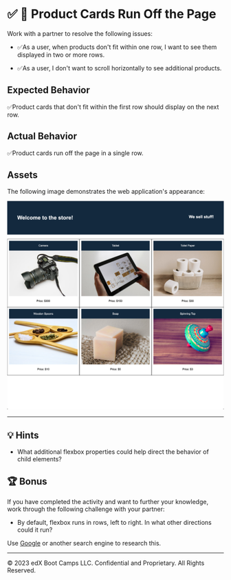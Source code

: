 # ✅ 🐛 Product Cards Run Off the Page

Work with a partner to resolve the following issues:

* ✅As a user, when products don't fit within one row, I want to see them displayed in two or more rows.

* ✅As a user, I don't want to scroll horizontally to see additional products.

## Expected Behavior

  ✅Product cards that don't fit within the first row should display on the next row.

## Actual Behavior

✅Product cards run off the page in a single row.

## Assets

The following image demonstrates the web application's appearance:

![On an online store's webpage, products are spread over two stacked rows of three cards each.](./Images/01-product-grid.png)

---

## 💡 Hints

* What additional flexbox properties could help direct the behavior of child elements?

## 🏆 Bonus

If you have completed the activity and want to further your knowledge, work through the following challenge with your partner:

* By default, flexbox runs in rows, left to right. In what other directions could it run?

Use [Google](https://www.google.com) or another search engine to research this.

---
© 2023 edX Boot Camps LLC. Confidential and Proprietary. All Rights Reserved.
